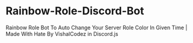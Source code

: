 # Rainbow-Role-Discord-Bot
Rainbow Role Bot To Auto Change Your Server Role Color In Given Time | Made With Hate By VishalCodez in Discord.js
